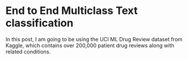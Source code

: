 # End to End Multiclass Text classification

In this post, I am going to be using the UCI ML Drug Review dataset from Kaggle,  which contains over 200,000 patient drug reviews along with related conditions. 



